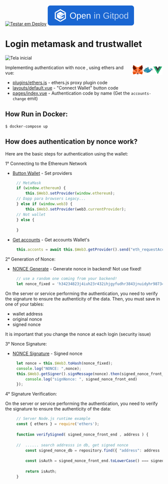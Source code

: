  [![Testar em Deploy](https://www.herokucdn.com/deploy/button.png)](https://heroku.com/deploy/?template=https://github.com/gilberto-009199/Login-Cripto-Wallet-Vue)
 [![Testar no Browser](https://raw.githubusercontent.com/gilberto-009199/JAgendaWeb/master/gitpod.svg)](https://gitpod.io#https://github.com/gilberto-009199/Login-Cripto-Wallet-Vue)
 
# Login metamask and trustwallet

![Tela inicial](./exchange.PNG)


<img align="right" src="./assets/vuejs.svg" alt="Vue" width="32px"/>
<img align="right" src="./assets/docker16x16.svg" alt="Docker" width="32px"/>
<img align="right" src="./assets/metamask.svg" alt="MetaMask" width="32px"/>
  Implementing authentication with noce , using ethers and vue:

+ [plugins/ethers.js](./plugins/ethers.js) - ethers.js proxy plugin code
+ [layouts/default.vue](./layouts/default.vue) - "Connect Wallet" button code
+ [pages/index.vue](./pages/index.vue) - Authentication code by name (Get the ``accounts-change`` emit)

## How Run in Docker:

```
$ docker-compose up
```

## How does authentication by nonce work?

 Here are the basic steps for authentication using the wallet:

  1° Connecting to the Ethereum Network
   + [Button Wallet](./layouts/default.vue#39) - Set providers

   ```javascript
        // MetaMask
        if (window.ethereum) {
            this.$Web3.setProvider(window.ethereum);
        // Dapp para browsers Legacy...
        } else if (window.web3) {
            this.$Web3.setProvider(web3.currentProvider);
        // Not wallet
        } else {

        }
   ```
   + [Get accounts](./layouts/default.vue#52) - Get accounts Wallet's

   ```javascript
        this.acconts = await this.$Web3.getProvider().send("eth_requestAccounts")
   ```

  2° Generation of Nonce:

   + [NONCE Generate](./pages/index.vue#18) - Generate nonce in backend! Not use fixed!

   ```javascript
        // use a random one coming from your backend!
        let nonce_fixed = 'h34234823j4iuh23r432ihjgyfudhr3843jnuidyhr98734uh';
   ```

   On the server or service performing the authentication, you need to verify the signature to ensure the authenticity of the data. Then, you must save in one of your tables:
   + wallet address
   + original nonce
   + signed nonce
  
   It is important that you change the nonce at each login (security issue)

  3° Nonce Signature:

   + [NONCE Signature](./pages/index.vue#19) - Signed nonce

   ```javascript
        let nonce = this.$Web3.toHash(nonce_fixed);
        console.log("NONCE: ",nonce);
        this.$Web3.getSigner().signMessage(nonce).then(signed_nonce_front_end=>{
            console.log("signNonce: ", signed_nonce_front_end)
        });
   ```
  4° Signature Verification:
    
   On the server or service performing the authentication, you need to verify the signature to ensure the authenticity of the data:

   ```javascript
        // Server Node.js runtime example
        const { ethers } = require('ethers');

        function verifySigned( signed_nonce_front_end , address ) {

        //  ...... search addresss in db, get signed nonce
            const signed_nonce_db = repository.find({ "address": address  }).first();
            
            const isAuth = signed_nonce_front_end.toLowerCase() === signed_nonce_db.toLowerCase();

            return isAuth;
        }
   ```


  

  
